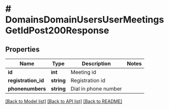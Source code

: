 # # DomainsDomainUsersUserMeetingsGetIdPost200Response

## Properties

Name | Type | Description | Notes
------------ | ------------- | ------------- | -------------
**id** | **int** | Meeting id |
**registration_id** | **string** | Registration id |
**phonenumbers** | **string** | Dial in phone number |

[[Back to Model list]](../../README.md#models) [[Back to API list]](../../README.md#endpoints) [[Back to README]](../../README.md)
